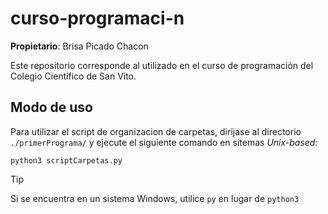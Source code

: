# curso-programaci-n

__Propietario__: Brisa Picado Chacon

Este repositorio corresponde al utilizado en el curso de programación del Colegio Científico de San Vito.

## Modo de uso

Para utilizar el script de organizacion de carpetas, dirijase al directorio `./primerPrograma/` y ejecute el siguiente comando en sitemas _Unix-based_:

```
python3 scriptCarpetas.py
```

>[!TIP]
>Si se encuentra en un sistema Windows, utilice `py` en lugar de `python3` 
